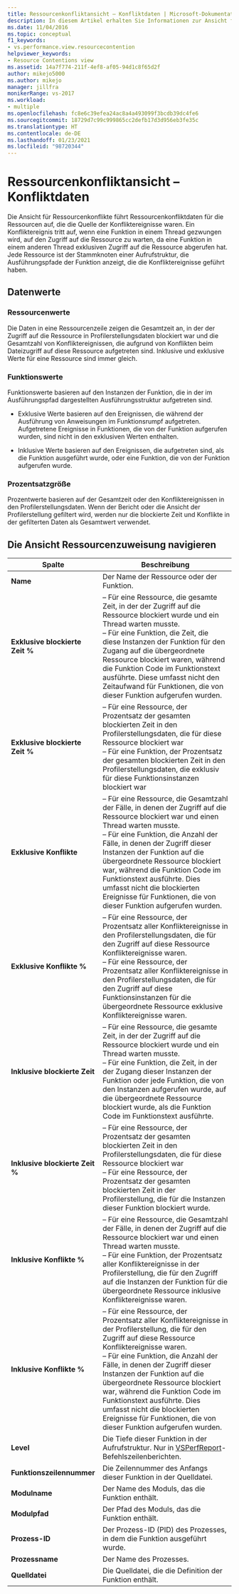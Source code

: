 ```yaml
---
title: Ressourcenkonfliktansicht – Konfliktdaten | Microsoft-Dokumentation
description: In diesem Artikel erhalten Sie Informationen zur Ansicht für Ressourcenkonflikte. Diese führt Ressourcenkonfliktdaten für die Ressourcen auf, die die Quelle der Konfliktereignisse waren.
ms.date: 11/04/2016
ms.topic: conceptual
f1_keywords:
- vs.performance.view.resourcecontention
helpviewer_keywords:
- Resource Contentions view
ms.assetid: 14a7f774-211f-4ef8-af05-94d1c8f65d2f
author: mikejo5000
ms.author: mikejo
manager: jillfra
monikerRange: vs-2017
ms.workload:
- multiple
ms.openlocfilehash: fc8e6c39efea24ac8a4a493099f3bcdb39dc4fe6
ms.sourcegitcommit: 18729d7c99c999865cc2defb17d3d956eb3fe35c
ms.translationtype: HT
ms.contentlocale: de-DE
ms.lasthandoff: 01/23/2021
ms.locfileid: "98720344"
---
```

# <a name="resource-contentions-view---contention-data"></a>Ressourcenkonfliktansicht – Konfliktdaten
Die Ansicht für Ressourcenkonflikte führt Ressourcenkonfliktdaten für die Ressourcen auf, die die Quelle der Konfliktereignisse waren. Ein Konfliktereignis tritt auf, wenn eine Funktion in einem Thread gezwungen wird, auf den Zugriff auf die Ressource zu warten, da eine Funktion in einem anderen Thread exklusiven Zugriff auf die Ressource abgerufen hat. Jede Ressource ist der Stammknoten einer Aufrufstruktur, die Ausführungspfade der Funktion anzeigt, die die Konfliktereignisse geführt haben.

## <a name="data-values"></a>Datenwerte

### <a name="resource-values"></a>Ressourcenwerte
 Die Daten in eine Ressourcenzeile zeigen die Gesamtzeit an, in der der Zugriff auf die Ressource in Profilerstellungsdaten blockiert war und die Gesamtzahl von Konfliktereignissen, die aufgrund von Konflikten beim Dateizugriff auf diese Ressource aufgetreten sind. Inklusive und exklusive Werte für eine Ressource sind immer gleich.

### <a name="function-values"></a>Funktionswerte
 Funktionswerte basieren auf den Instanzen der Funktion, die in der im Ausführungspfad dargestellten Ausführungsstruktur aufgetreten sind.

- Exklusive Werte basieren auf den Ereignissen, die während der Ausführung von Anweisungen im Funktionsrumpf aufgetreten. Aufgetretene Ereignisse in Funktionen, die von der Funktion aufgerufen wurden, sind nicht in den exklusiven Werten enthalten.

- Inklusive Werte basieren auf den Ereignissen, die aufgetreten sind, als die Funktion ausgeführt wurde, oder eine Funktion, die von der Funktion aufgerufen wurde.

### <a name="percentage-values"></a>Prozentsatzgröße
 Prozentwerte basieren auf der Gesamtzeit oder den Konfliktereignissen in den Profilerstellungsdaten. Wenn der Bericht oder die Ansicht der Profilerstellung gefiltert wird, werden nur die blockierte Zeit und Konflikte in der gefilterten Daten als Gesamtwert verwendet.

## <a name="navigating-the-resource-allocation-view"></a>Die Ansicht Ressourcenzuweisung navigieren

|Spalte|Beschreibung|
|------------|-----------------|
|**Name**|Der Name der Ressource oder der Funktion.|
|**Exklusive blockierte Zeit %**|– Für eine Ressource, die gesamte Zeit, in der der Zugriff auf die Ressource blockiert wurde und ein Thread warten musste.<br />– Für eine Funktion, die Zeit, die diese Instanzen der Funktion für den Zugang auf die übergeordnete Ressource blockiert waren, während die Funktion Code im Funktionstext ausführte. Diese umfasst nicht den Zeitaufwand für Funktionen, die von dieser Funktion aufgerufen wurden.|
|**Exklusive blockierte Zeit %**|– Für eine Ressource, der Prozentsatz der gesamten blockierten Zeit in den Profilerstellungsdaten, die für diese Ressource blockiert war<br />– Für eine Funktion, der Prozentsatz der gesamten blockierten Zeit in den Profilerstellungsdaten, die exklusiv für diese Funktionsinstanzen blockiert war|
|**Exklusive Konflikte**|– Für eine Ressource, die Gesamtzahl der Fälle, in denen der Zugriff auf die Ressource blockiert war und einen Thread warten musste.<br />– Für eine Funktion, die Anzahl der Fälle, in denen der Zugriff dieser Instanzen der Funktion auf die übergeordnete Ressource blockiert war, während die Funktion Code im Funktionstext ausführte. Dies umfasst nicht die blockierten Ereignisse für Funktionen, die von dieser Funktion aufgerufen wurden.|
|**Exklusive Konflikte %**|– Für eine Ressource, der Prozentsatz aller Konfliktereignisse in den Profilerstellungsdaten, die für den Zugriff auf diese Ressource Konfliktereignisse waren.<br />– Für eine Ressource, der Prozentsatz aller Konfliktereignisse in den Profilerstellungsdaten, die für den Zugriff auf diese Funktionsinstanzen für die übergeordnete Ressource exklusive Konfliktereignisse waren.|
|**Inklusive blockierte Zeit**|– Für eine Ressource, die gesamte Zeit, in der der Zugriff auf die Ressource blockiert wurde und ein Thread warten musste.<br />– Für eine Funktion, die Zeit, in der der Zugang dieser Instanzen der Funktion oder jede Funktion, die von den Instanzen aufgerufen wurde, auf die übergeordnete Ressource blockiert wurde, als die Funktion Code im Funktionstext ausführte.|
|**Inklusive blockierte Zeit %**|– Für eine Ressource, der Prozentsatz der gesamten blockierten Zeit in den Profilerstellungsdaten, die für diese Ressource blockiert war<br />– Für eine Ressource, der Prozentsatz der gesamten blockierten Zeit in der Profilerstellung, die für die Instanzen dieser Funktion blockiert wurde.|
|**Inklusive Konflikte %**|– Für eine Ressource, die Gesamtzahl der Fälle, in denen der Zugriff auf die Ressource blockiert war und einen Thread warten musste.<br />– Für eine Funktion, der Prozentsatz aller Konfliktereignisse in der Profilerstellung, die für den Zugriff auf die Instanzen der Funktion für die übergeordnete Ressource inklusive Konfliktereignisse waren.|
|**Inklusive Konflikte %**|– Für eine Ressource, der Prozentsatz aller Konfliktereignisse in der Profilerstellung, die für den Zugriff auf diese Ressource Konfliktereignisse waren.<br />– Für eine Funktion, die Anzahl der Fälle, in denen der Zugriff dieser Instanzen der Funktion auf die übergeordnete Ressource blockiert war, während die Funktion Code im Funktionstext ausführte. Dies umfasst nicht die blockierten Ereignisse für Funktionen, die von dieser Funktion aufgerufen wurden.|
|**Level**|Die Tiefe dieser Funktion in der Aufrufstruktur. Nur in [VSPerfReport](../profiling/vsperfreport.md)-Befehlszeilenberichten.|
|**Funktionszeilennummer**|Die Zeilennummer des Anfangs dieser Funktion in der Quelldatei.|
|**Modulname**|Der Name des Moduls, das die Funktion enthält.|
|**Modulpfad**|Der Pfad des Moduls, das die Funktion enthält.|
|**Prozess-ID**|Der Prozess-ID (PID) des Prozesses, in dem die Funktion ausgeführt wurde.|
|**Prozessname**|Der Name des Prozesses.|
|**Quelldatei**|Die Quelldatei, die die Definition der Funktion enthält.|
